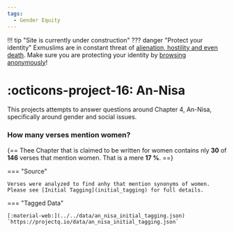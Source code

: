 ```yaml
---
tags:
  - Gender Equity
---
```

!!! tip "Site is currently under construction"
??? danger "Protect your identity"
    Exmuslims are in constant threat of [alienation, hostility and even death](https://persecution.exmuslims.org/). Make sure you are protecting your identity by [browsing anonymously](https://protonvpn.com/blog/how-to-be-anonymous-online/)!
# :octicons-project-16: An-Nisa

This projects attempts to answer questions around Chapter 4, An-Nisa, specifically around gender and social issues.
### How many verses mention women?
{==
  Thee Chapter that is claimed to be written for women contains nly **30** of **146** verses that mention women. That is a mere **17 %**.
==}

=== "Source"

    Verses were analyzed to find anhy that mention synonyms of women.  Please see [Initial Tagging](initial_tagging) for full details.

=== "Tagged Data"

    [:material-web:](../../data/an_nisa_initial_tagging.json) `https://projectq.io/data/an_nisa_initial_tagging.json`
